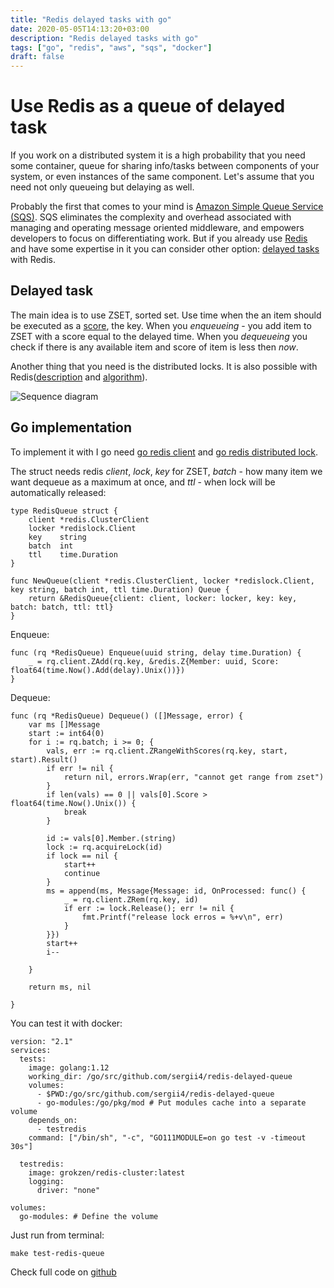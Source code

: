 ```yaml
---
title: "Redis delayed tasks with go"
date: 2020-05-05T14:13:20+03:00
description: "Redis delayed tasks with go"
tags: ["go", "redis", "aws", "sqs", "docker"]
draft: false
---
```

# Use Redis as a queue of delayed task

If you work on a distributed system it is a high probability that you need some container, queue for sharing info/tasks between components of your system, or even instances of the same component. Let's assume that you need not only queueing but delaying as well.

Probably the first that comes to your mind is [Amazon Simple Queue Service (SQS)](https://aws.amazon.com/sqs/).  SQS eliminates the complexity and overhead associated with managing and operating message oriented middleware, and empowers developers to focus on differentiating work. But if you already use [Redis](https://redis.io/) and have some expertise in it you can consider other option: [delayed tasks](https://redislabs.com/ebook/part-2-core-concepts/chapter-6-application-components-in-redis/6-4-task-queues/6-4-2-delayed-tasks/) with Redis.

## Delayed task

The main idea is to use ZSET, sorted set. Use time when the an item should be executed as a [score](https://redis.io/commands/zscore), the key. When you _enqueueing_ - you add item to ZSET with a score equal to the delayed time. When you _dequeueing_ you check if there is any available item and score of item is less then _now_. 

Another thing that you need is the distributed locks. It is also possible with Redis([description](https://redis.io/topics/distlock) and [algorithm](https://redislabs.com/ebook/part-2-core-concepts/chapter-6-application-components-in-redis/6-2-distributed-locking/)).

![Sequence diagram](/img/redis-sqs.png)

## Go implementation

To implement it with I go need [go redis client](https://github.com/go-redis/redis) and [go redis distributed lock](https://github.com/bsm/redislock).

The struct needs redis _client_, _lock_, _key_ for ZSET, _batch_ - how many item we want dequeue as a maximum at once, and _ttl_ - when lock will be automatically released:
```
type RedisQueue struct {
	client *redis.ClusterClient
	locker *redislock.Client
	key    string
	batch  int
	ttl    time.Duration
}

func NewQueue(client *redis.ClusterClient, locker *redislock.Client, key string, batch int, ttl time.Duration) Queue {
	return &RedisQueue{client: client, locker: locker, key: key, batch: batch, ttl: ttl}
}
```
Enqueue:
```
func (rq *RedisQueue) Enqueue(uuid string, delay time.Duration) {
	_ = rq.client.ZAdd(rq.key, &redis.Z{Member: uuid, Score: float64(time.Now().Add(delay).Unix())})
}
```
Dequeue:
```
func (rq *RedisQueue) Dequeue() ([]Message, error) {
	var ms []Message
	start := int64(0)
	for i := rq.batch; i >= 0; {
		vals, err := rq.client.ZRangeWithScores(rq.key, start, start).Result()
		if err != nil {
			return nil, errors.Wrap(err, "cannot get range from zset")
		}
		if len(vals) == 0 || vals[0].Score > float64(time.Now().Unix()) {
			break
		}

		id := vals[0].Member.(string)
		lock := rq.acquireLock(id)
		if lock == nil {
			start++
			continue
		}
		ms = append(ms, Message{Message: id, OnProcessed: func() {
			_ = rq.client.ZRem(rq.key, id)
			if err := lock.Release(); err != nil {
				fmt.Printf("release lock erros = %+v\n", err)
			}
		}})
		start++
		i--

	}

	return ms, nil

}
```
You can test it with docker:
```
version: "2.1"
services:
  tests:
    image: golang:1.12
    working_dir: /go/src/github.com/sergii4/redis-delayed-queue
    volumes:
      - $PWD:/go/src/github.com/sergii4/redis-delayed-queue
      - go-modules:/go/pkg/mod # Put modules cache into a separate volume
    depends_on:
      - testredis
    command: ["/bin/sh", "-c", "GO111MODULE=on go test -v -timeout 30s"]

  testredis:
    image: grokzen/redis-cluster:latest
    logging:
      driver: "none"

volumes:
  go-modules: # Define the volume
```
Just run from terminal:
```
make test-redis-queue 
```

Check full code on [github](https://github.com/sergii4/redis-delayed-queue)
